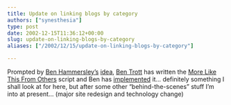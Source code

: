 ```yaml
---
title: Update on linking blogs by category
authors: ["synesthesia"]
type: post
date: 2002-12-15T11:36:12+00:00
slug: update-on-linking-blogs-by-category 
aliases: ["/2002/12/15/update-on-linking-blogs-by-category"]

---
```

Prompted by [Ben Hammersley&#8217;s][1] [idea][2], [Ben Trott][3] has written the [More Like This From Others][4] script and Ben has [implemented][5] it&#8230; definitely something I shall look at for here, but after some other &#8220;behind-the-scenes&#8221; stuff I&#8217;m into at present&#8230; (major site redesign and technology change)

 [1]: https://www.benhammersley.com/
 [2]: https://www.benhammersley.com/archives/003371.html
 [3]: https://www.sixapart.com/
 [4]: https://www.sixapart.com/log/2002/12/more_like_this_.shtml
 [5]: https://www.benhammersley.com/archives/003384.html#003384 "Ben Hammersley.com: More Like This From Others, the implementation saga"